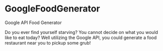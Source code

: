 # GoogleFoodGenerator
Google API Food Generator 

Do you ever find yourself starving? You cannot decide on what you would like to eat today?
Well utilizing the Google API, you could generate a food restaurant near you to pickup some grub!

